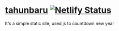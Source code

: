 # [tahunbaru](https://tahunbaru.netlify.app)  [![Netlify Status](https://api.netlify.com/api/v1/badges/fc11da78-8019-474a-b0fd-b03473542d71/deploy-status)](https://app.netlify.com/sites/tahunbaru/deploys)

It's a simple static site, used js to countdown new year



